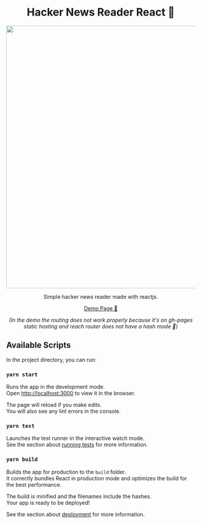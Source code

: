 <div align="center">
<h1>Hacker News Reader React 📖</h1>
<img src="https://i.imgur.com/U0DXOHD.png" width=700>

Simple hacker news reader made with reactjs.

[Demo Page 🚀](https://geongeorge.github.io/Minimal-HN-React)

*(In the demo the routing does not work properly because it's on gh-pages static hosting and reach router does not have a hash mode 🥉)*

</div>


## Available Scripts

In the project directory, you can run:

### `yarn start`

Runs the app in the development mode.<br />
Open [http://localhost:3000](http://localhost:3000) to view it in the browser.

The page will reload if you make edits.<br />
You will also see any lint errors in the console.

### `yarn test`

Launches the test runner in the interactive watch mode.<br />
See the section about [running tests](https://facebook.github.io/create-react-app/docs/running-tests) for more information.

### `yarn build`

Builds the app for production to the `build` folder.<br />
It correctly bundles React in production mode and optimizes the build for the best performance.

The build is minified and the filenames include the hashes.<br />
Your app is ready to be deployed!

See the section about [deployment](https://facebook.github.io/create-react-app/docs/deployment) for more information.
